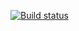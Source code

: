 [![Build status](https://ci.appveyor.com/api/projects/status/55qv7guo4m5wn62m?svg=true)](https://ci.appveyor.com/project/kobiche13/dom-test)